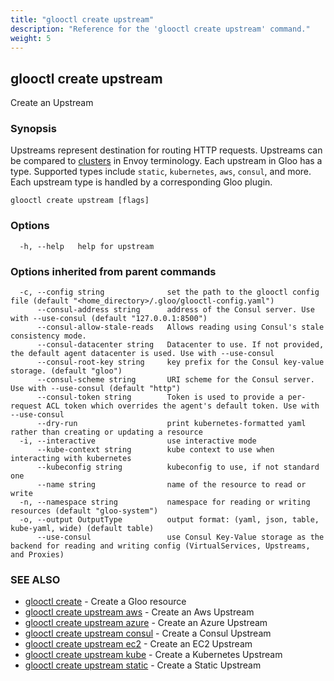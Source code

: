 ```yaml
---
title: "glooctl create upstream"
description: "Reference for the 'glooctl create upstream' command."
weight: 5
---
```

## glooctl create upstream

Create an Upstream

### Synopsis

Upstreams represent destination for routing HTTP requests. Upstreams can be compared to 
[clusters](https://www.envoyproxy.io/docs/envoy/v1.11.2/intro/arch_overview/upstream/cluster_manager#cluster-manager) in Envoy terminology. 
Each upstream in Gloo has a type. Supported types include `static`, `kubernetes`, `aws`, `consul`, and more. 
Each upstream type is handled by a corresponding Gloo plugin. 


```
glooctl create upstream [flags]
```

### Options

```
  -h, --help   help for upstream
```

### Options inherited from parent commands

```
  -c, --config string              set the path to the glooctl config file (default "<home_directory>/.gloo/glooctl-config.yaml")
      --consul-address string      address of the Consul server. Use with --use-consul (default "127.0.0.1:8500")
      --consul-allow-stale-reads   Allows reading using Consul's stale consistency mode.
      --consul-datacenter string   Datacenter to use. If not provided, the default agent datacenter is used. Use with --use-consul
      --consul-root-key string     key prefix for the Consul key-value storage. (default "gloo")
      --consul-scheme string       URI scheme for the Consul server. Use with --use-consul (default "http")
      --consul-token string        Token is used to provide a per-request ACL token which overrides the agent's default token. Use with --use-consul
      --dry-run                    print kubernetes-formatted yaml rather than creating or updating a resource
  -i, --interactive                use interactive mode
      --kube-context string        kube context to use when interacting with kubernetes
      --kubeconfig string          kubeconfig to use, if not standard one
      --name string                name of the resource to read or write
  -n, --namespace string           namespace for reading or writing resources (default "gloo-system")
  -o, --output OutputType          output format: (yaml, json, table, kube-yaml, wide) (default table)
      --use-consul                 use Consul Key-Value storage as the backend for reading and writing config (VirtualServices, Upstreams, and Proxies)
```

### SEE ALSO

* [glooctl create](../glooctl_create)	 - Create a Gloo resource
* [glooctl create upstream aws](../glooctl_create_upstream_aws)	 - Create an Aws Upstream
* [glooctl create upstream azure](../glooctl_create_upstream_azure)	 - Create an Azure Upstream
* [glooctl create upstream consul](../glooctl_create_upstream_consul)	 - Create a Consul Upstream
* [glooctl create upstream ec2](../glooctl_create_upstream_ec2)	 - Create an EC2 Upstream
* [glooctl create upstream kube](../glooctl_create_upstream_kube)	 - Create a Kubernetes Upstream
* [glooctl create upstream static](../glooctl_create_upstream_static)	 - Create a Static Upstream

